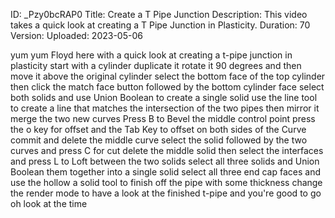 ID: _Pzy0bcRAP0
Title: Create a T Pipe Junction
Description: This video takes a quick look at creating a T Pipe Junction in Plasticity.
Duration: 70
Version: 
Uploaded: 2023-05-06

yum yum
Floyd here with a quick look at creating
a t-pipe junction in plasticity start
with a cylinder duplicate it rotate it
90 degrees and then move it above the
original cylinder select the bottom face
of the top cylinder then click the match
face button followed by the bottom
cylinder face select both solids and use
Union Boolean to create a single solid
use the line tool to create a line that
matches the intersection of the two
pipes then mirror it
merge the two new curves Press B to
Bevel the middle control point
press the o key for offset and the Tab
Key to offset on both sides of the Curve
commit and delete the middle curve
select the solid followed by the two
curves and press C for cut
delete the middle solid
then select the interfaces and press L
to Loft between the two solids select
all three solids and Union Boolean them
together into a single solid select all
three end cap faces and use the hollow a
solid tool to finish off the pipe with
some thickness change the render mode to
have a look at the finished t-pipe and
you're good to go oh look at the time
